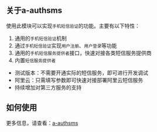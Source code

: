 ## 关于a-authsms

使用此模块可以实现`手机短信验证`的功能。主要有以下特性：

1. 通用的`手机短信验证`机制
2. 通过`手机短信验证`实现`用户注册`、`用户登录`等功能
3. 通用的`手机短信服务提供者`接口，快速对接各类短信服务提供商
4. 内置`短信服务提供者`
  - 测试版本：不需要开通实际的短信服务，即可进行开发调试
  - 阿里云：只需填写参数即可快速对接部署阿里云短信服务
  - 持续增加对第三方服务的支持

## 如何使用

更多信息，请查看：[a-authsms](https://store.cabloy.com/zh-cn/articles/a-authsms.html)
